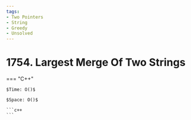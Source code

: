 ```yaml
---
tags:
- Two Pointers
- String
- Greedy
- Unsolved
---
```



# 1754. Largest Merge Of Two Strings

=== "C++"

    $Time: O()$

    $Space: O()$

    ```c++
    ```